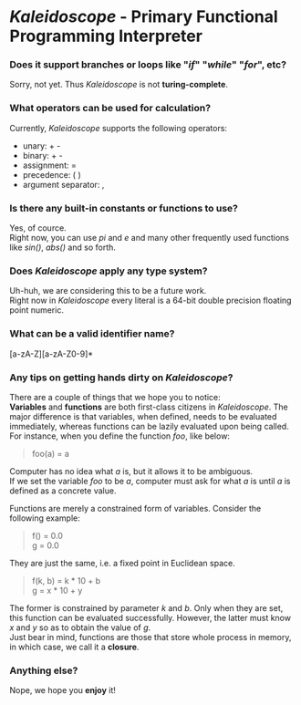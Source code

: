 # *Kaleidoscope* - Primary Functional Programming Interpreter

### Does it support branches or loops like "*if*" "*while*" "*for*", etc?
Sorry, not yet. Thus *Kaleidoscope* is not **turing-complete**.

### What operators can be used for calculation?
Currently, *Kaleidoscope* supports the following operators:
- unary: + -
- binary: + -
- assignment: =
- precedence: ( )
- argument separator: ,

### Is there any built-in constants or functions to use?
Yes, of cource.  
Right now, you can use *pi* and *e* and many other frequently used functions like *sin()*, *abs()* and so forth.

### Does *Kaleidoscope* apply any type system?
Uh-huh, we are considering this to be a future work.  
Right now in *Kaleidoscope* every literal is a 64-bit double precision floating point numeric.

### What can be a valid identifier name?
[a-zA-Z][a-zA-Z0-9]\*

### Any tips on getting hands dirty on *Kaleidoscope*?
There are a couple of things that we hope you to notice:  
**Variables** and **functions** are both first-class citizens in *Kaleidoscope*. The major difference is that variables, when defined, needs to be evaluated immediately, whereas functions can be lazily evaluated upon being called.  
For instance, when you define the function *foo*, like below:
> foo(a) = a  

Computer has no idea what *a* is, but it allows it to be ambiguous.  
If we set the variable *foo* to be *a*, computer must ask for what *a* is until *a* is defined as a concrete value.

Functions are merely a constrained form of variables. Consider the following example:
> f() = 0.0  
> g = 0.0  

They are just the same, i.e. a fixed point in Euclidean space.
> f(k, b) = k * 10 + b  
g = x * 10 + y  

The former is constrained by parameter *k* and *b*. Only when they are set, this function can be evaluated successfully. However, the latter must know *x* and *y* so as to obtain the value of *g*.  
Just bear in mind, functions are those that store whole process in memory, in which case, we call it a **closure**.

### Anything else?
Nope, we hope you **enjoy** it!
